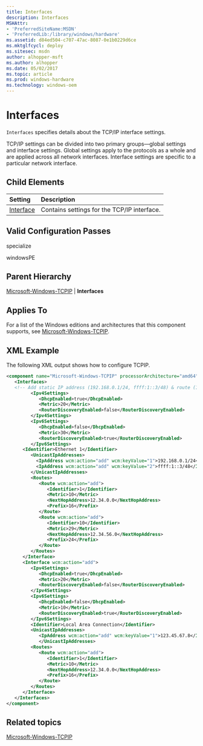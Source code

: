 ```yaml
---
title: Interfaces
description: Interfaces
MSHAttr:
- 'PreferredSiteName:MSDN'
- 'PreferredLib:/library/windows/hardware'
ms.assetid: d84ed504-c707-47ac-8087-0e1b0229d6ce
ms.mktglfcycl: deploy
ms.sitesec: msdn
author: alhopper-msft
ms.author: alhopper
ms.date: 05/02/2017
ms.topic: article
ms.prod: windows-hardware
ms.technology: windows-oem
---
```

# Interfaces

`Interfaces` specifies details about the TCP/IP interface settings.

TCP/IP settings can be divided into two primary groups—global settings and interface settings. Global settings apply to the protocols as a whole and are applied across all network interfaces. Interface settings are specific to a particular network interface.

## Child Elements

| Setting                 | Description                                                                           |
|:------------------------|:--------------------------------------------------------------------------------------|
| [Interface](microsoft-windows-tcpip-interfaces-interface.md) | Contains settings for the TCP/IP interface. |

## Valid Configuration Passes

specialize

windowsPE

## Parent Hierarchy

[Microsoft-Windows-TCPIP](microsoft-windows-tcpip.md) | **Interfaces**

## Applies To

For a list of the Windows editions and architectures that this component supports, see [Microsoft-Windows-TCPIP](microsoft-windows-tcpip.md).

## XML Example

The following XML output shows how to configure TCPIP.

```XML
<component name="Microsoft-Windows-TCPIP" processorArchitecture="amd64" publicKeyToken="31bf3856ad364e35" language="neutral" versionScope="nonSxS" xmlns:wcm="http://schemas.microsoft.com/WMIConfig/2002/State" xmlns:xsi="http://www.w3.org/2001/XMLSchema-instance">
   <Interfaces>
   <!-- Add static IP address (192.168.0.1/24, ffff:1::3/48) & route (12.34.0.0/16) to interface with identifier "Ethernet 1" -->      <Interface wcm:action="add">
         <Ipv4Settings>
            <DhcpEnabled>true</DhcpEnabled>
            <Metric>20</Metric>
            <RouterDiscoveryEnabled>false</RouterDiscoveryEnabled>
         </Ipv4Settings>
         <Ipv6Settings>
            <DhcpEnabled>false</DhcpEnabled>
            <Metric>30</Metric>
            <RouterDiscoveryEnabled>true</RouterDiscoveryEnabled>
         </Ipv6Settings>
      <Identifier>Ethernet 1</Identifier>
         <UnicastIpAddresses>
           <IpAddress wcm:action="add" wcm:keyValue="1">192.168.0.1/24</IpAddress>
           <IpAddress wcm:action="add" wcm:keyValue="2">ffff:1::3/48</IpAddress>
         </UnicastIpAddresses>
         <Routes>
            <Route wcm:action="add">
               <Identifier>1</Identifier>
               <Metric>10</Metric>
               <NextHopAddress>12.34.0.0</NextHopAddress>
               <Prefix>16</Prefix>
            </Route>
            <Route wcm:action="add">
               <Identifier>10</Identifier>
               <Metric>29</Metric>
               <NextHopAddress>12.34.56.0</NextHopAddress>
               <Prefix>24</Prefix>
            </Route>
         </Routes>
      </Interface>
      <Interface wcm:action="add">
         <Ipv4Settings>
            <DhcpEnabled>true</DhcpEnabled>
            <Metric>20</Metric>
            <RouterDiscoveryEnabled>false</RouterDiscoveryEnabled>
         </Ipv4Settings>
         <Ipv6Settings>
            <DhcpEnabled>false</DhcpEnabled>
            <Metric>10</Metric>
            <RouterDiscoveryEnabled>true</RouterDiscoveryEnabled>
         </Ipv6Settings>
         <Identifier>Local Area Connection</Identifier>
         <UnicastIpAddresses>
            <IpAddress wcm:action="add" wcm:keyValue="1">123.45.67.8</IpAddress>
            </UnicastIpAddresses>
         <Routes>
            <Route wcm:action="add">
               <Identifier>1</Identifier>
               <Metric>10</Metric>
               <NextHopAddress>12.34.0.0</NextHopAddress>
               <Prefix>16</Prefix>
            </Route>
         </Routes>
      </Interface>
   </Interfaces>
</component>
```

## Related topics

[Microsoft-Windows-TCPIP](microsoft-windows-tcpip.md)
